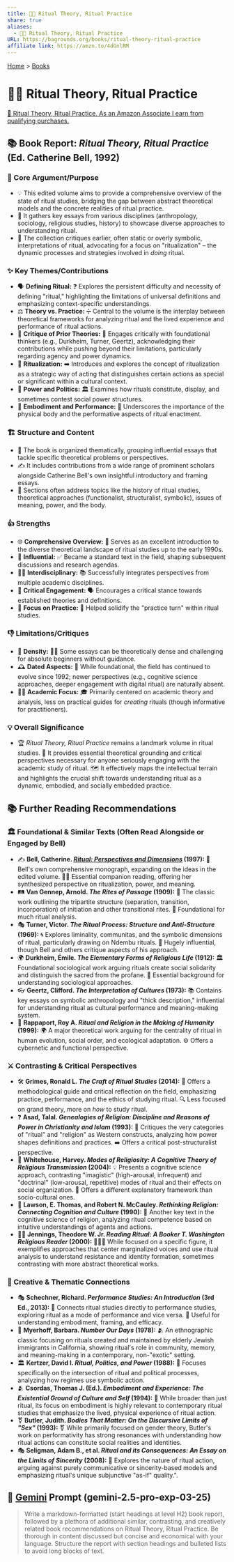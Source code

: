 ```yaml
---
title: 🙏🔄 Ritual Theory, Ritual Practice
share: true
aliases:
  - 🙏🔄 Ritual Theory, Ritual Practice
URL: https://bagrounds.org/books/ritual-theory-ritual-practice
affiliate link: https://amzn.to/4dGnlRM
---
```

[Home](../index.md) > [Books](./index.md)  
# 🙏🔄 Ritual Theory, Ritual Practice  
[🛒 Ritual Theory, Ritual Practice. As an Amazon Associate I earn from qualifying purchases.](https://amzn.to/4dGnlRM)  
  
## 📚 Book Report: *Ritual Theory, Ritual Practice* (Ed. Catherine Bell, 1992)  
  
### 🎯 Core Argument/Purpose  
  
* 💡 This edited volume aims to provide a comprehensive overview of the state of ritual studies, bridging the gap between abstract theoretical models and the concrete realities of ritual practice.  
* 🤝 It gathers key essays from various disciplines (anthropology, sociology, religious studies, history) to showcase diverse approaches to understanding ritual.  
* 🤔 The collection critiques earlier, often static or overly symbolic, interpretations of ritual, advocating for a focus on "ritualization" – the dynamic processes and strategies involved in *doing* ritual.  
  
### ✨ Key Themes/Contributions  
  
* 🗣️ **Defining Ritual:** ❓ Explores the persistent difficulty and necessity of defining "ritual," highlighting the limitations of universal definitions and emphasizing context-specific understandings.  
* ⚖️ **Theory vs. Practice:** ➗ Central to the volume is the interplay between theoretical frameworks for analyzing ritual and the lived experience and performance of ritual actions.  
* 🚫 **Critique of Prior Theories:** 🧐 Engages critically with foundational thinkers (e.g., Durkheim, Turner, Geertz), acknowledging their contributions while pushing beyond their limitations, particularly regarding agency and power dynamics.  
* 🔄 **Ritualization:** ➡️ Introduces and explores the concept of ritualization as a strategic way of acting that distinguishes certain actions as special or significant within a cultural context.  
* 👑 **Power and Politics:** 🏛️ Examines how rituals constitute, display, and sometimes contest social power structures.  
* 💃 **Embodiment and Performance:** 💪 Underscores the importance of the physical body and the performative aspects of ritual enactment.  
  
### 🏗️ Structure and Content  
  
* 📑 The book is organized thematically, grouping influential essays that tackle specific theoretical problems or perspectives.  
* ✍️ It includes contributions from a wide range of prominent scholars alongside Catherine Bell's own insightful introductory and framing essays.  
* 📍 Sections often address topics like the history of ritual studies, theoretical approaches (functionalist, structuralist, symbolic), issues of meaning, power, and the body.  
  
### 👍 Strengths  
  
* 🌐 **Comprehensive Overview:** 💯 Serves as an excellent introduction to the diverse theoretical landscape of ritual studies up to the early 1990s.  
* 🌟 **Influential:** ✅ Became a standard text in the field, shaping subsequent discussions and research agendas.  
* 🧑‍🎓 **Interdisciplinary:** 📚 Successfully integrates perspectives from multiple academic disciplines.  
* 🧐 **Critical Engagement:** 🗣️ Encourages a critical stance towards established theories and definitions.  
* 🤸 **Focus on Practice:** 🤝 Helped solidify the "practice turn" within ritual studies.  
  
### 👎 Limitations/Critiques  
  
* 🤯 **Density:** 😵‍💫 Some essays can be theoretically dense and challenging for absolute beginners without guidance.  
* 🕰️ **Dated Aspects:** 📅 While foundational, the field has continued to evolve since 1992; newer perspectives (e.g., cognitive science approaches, deeper engagement with digital ritual) are naturally absent.  
* 👨‍🏫 **Academic Focus:** 🎓 Primarily centered on academic theory and analysis, less on practical guides for *creating* rituals (though informative for practitioners).  
  
### 💡 Overall Significance  
  
* 🏆 *Ritual Theory, Ritual Practice* remains a landmark volume in ritual studies. 📍 It provides essential theoretical grounding and critical perspectives necessary for anyone seriously engaging with the academic study of ritual. 🗺️ It effectively maps the intellectual terrain and highlights the crucial shift towards understanding ritual as a dynamic, embodied, and socially embedded practice.  
  
## 📚 Further Reading Recommendations  
  
### 🏛️ Foundational & Similar Texts (Often Read Alongside or Engaged by Bell)  
  
* ✍️ **Bell, Catherine. *[Ritual: Perspectives and Dimensions](./ritual-perspectives-and-dimensions.md)* (1997):** 📖 Bell's own comprehensive monograph, expanding on the ideas in the edited volume. 🧑‍🏫 Essential companion reading, offering her synthesized perspective on ritualization, power, and meaning.  
* 🛤️ **Van Gennep, Arnold. *The Rites of Passage* (1909):** 📜 The classic work outlining the tripartite structure (separation, transition, incorporation) of initiation and other transitional rites. 🧱 Foundational for much ritual analysis.  
* 🎭 **Turner, Victor. *The Ritual Process: Structure and Anti-Structure* (1969):** 🌀 Explores liminality, communitas, and the symbolic dimensions of ritual, particularly drawing on Ndembu rituals. 🌟 Hugely influential, though Bell and others critique aspects of his approach.  
* 🌍 **Durkheim, Émile. *The Elementary Forms of Religious Life* (1912):** 🏛️ Foundational sociological work arguing rituals create social solidarity and distinguish the sacred from the profane. 🔑 Essential background for understanding sociological approaches.  
* 👓 **Geertz, Clifford. *The Interpretation of Cultures* (1973):** 📚 Contains key essays on symbolic anthropology and "thick description," influential for understanding ritual as cultural performance and meaning-making system.  
* 🌱 **Rappaport, Roy A. *Ritual and Religion in the Making of Humanity* (1999):** 🌍 A major theoretical work arguing for the centrality of ritual in human evolution, social order, and ecological adaptation. ⚙️ Offers a cybernetic and functional perspective.  
  
### ⚔️ Contrasting & Critical Perspectives  
  
* 🛠️ **Grimes, Ronald L. *The Craft of Ritual Studies* (2014):** 📖 Offers a methodological guide and critical reflection on the field, emphasizing practice, performance, and the ethics of studying ritual. 🔍 Less focused on grand theory, more on *how* to study ritual.  
* ❓ **Asad, Talal. *Genealogies of Religion: Discipline and Reasons of Power in Christianity and Islam* (1993):** 🤔 Critiques the very categories of "ritual" and "religion" as Western constructs, analyzing how power shapes definitions and practices. ➡️ Offers a critical post-structuralist perspective.  
* 🧠 **Whitehouse, Harvey. *Modes of Religiosity: A Cognitive Theory of Religious Transmission* (2004):** 💡 Presents a cognitive science approach, contrasting "imagistic" (high-arousal, infrequent) and "doctrinal" (low-arousal, repetitive) modes of ritual and their effects on social organization. 🧪 Offers a different explanatory framework than socio-cultural ones.  
* 🧩 **Lawson, E. Thomas, and Robert N. McCauley. *Rethinking Religion: Connecting Cognition and Culture* (1990):** 🧠 Another key text in the cognitive science of religion, analyzing ritual competence based on intuitive understandings of agents and actions.  
* ✊🏿 **Jennings, Theodore W. Jr. *Reading Ritual: A Booker T. Washington Religious Reader* (2000):** 🧑🏿‍🏫 While focused on a specific figure, it exemplifies approaches that center marginalized voices and use ritual analysis to understand resistance and identity formation, sometimes contrasting with more abstract theoretical works.  
  
### 🎨 Creative & Thematic Connections  
  
* 🎭 **Schechner, Richard. *Performance Studies: An Introduction* (3rd Ed., 2013):** 🔗 Connects ritual studies directly to performance studies, exploring ritual as a mode of performance and vice versa. 🤸 Useful for understanding embodiment, framing, and efficacy.  
* 👵 **Myerhoff, Barbara. *Number Our Days* (1978):** 🫂 An ethnographic classic focusing on rituals created and maintained by elderly Jewish immigrants in California, showing ritual's role in community, memory, and meaning-making in a contemporary, non-"exotic" setting.  
* 🏛️ **Kertzer, David I. *Ritual, Politics, and Power* (1988):** 👑 Focuses specifically on the intersection of ritual and political processes, analyzing how regimes use symbolic action.  
* 🫂 **Csordas, Thomas J. (Ed.). *Embodiment and Experience: The Existential Ground of Culture and Self* (1994):** 💪 While broader than just ritual, its focus on embodiment is highly relevant to contemporary ritual studies that emphasize the lived, physical experience of ritual action.  
* ⚧️ **Butler, Judith. *Bodies That Matter: On the Discursive Limits of "Sex"* (1993):** ⚧️ While primarily focused on gender theory, Butler's work on performativity has strong resonances with understanding how ritual actions can constitute social realities and identities.  
* 🎭 **Seligman, Adam B., et al. *Ritual and its Consequences: An Essay on the Limits of Sincerity* (2008):** 🤔 Explores the nature of ritual action, arguing against purely communicative or sincerity-based models and emphasizing ritual's unique subjunctive "as-if" quality.".  
  
## 💬 [Gemini](../software/gemini.md) Prompt (gemini-2.5-pro-exp-03-25)  
> Write a markdown-formatted (start headings at level H2) book report, followed by a plethora of additional similar, contrasting, and creatively related book recommendations on Ritual Theory, Ritual Practice. Be thorough in content discussed but concise and economical with your language. Structure the report with section headings and bulleted lists to avoid long blocks of text.